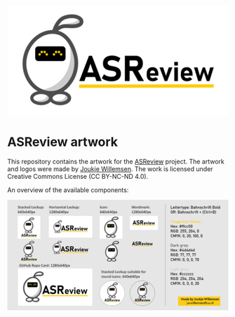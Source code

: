 [![ASReview](PNG/RepoCardGithub-1280x640px.png)](https://github.com/msdslab/automated-systematic-review/)

# ASReview artwork

This repository contains the artwork for the [ASReview](https://github.com/msdslab/automated-systematic-review/) 
project. The artwork and logos were made by [Joukje Willemsen](https://nl.linkedin.com/in/joukjewillemsen). The work is licensed under Creative Commons License (CC BY-NC-ND 4.0).

An overview of the available components:

![ASReview artwork overview](ContentOverview1280x640px.png)

